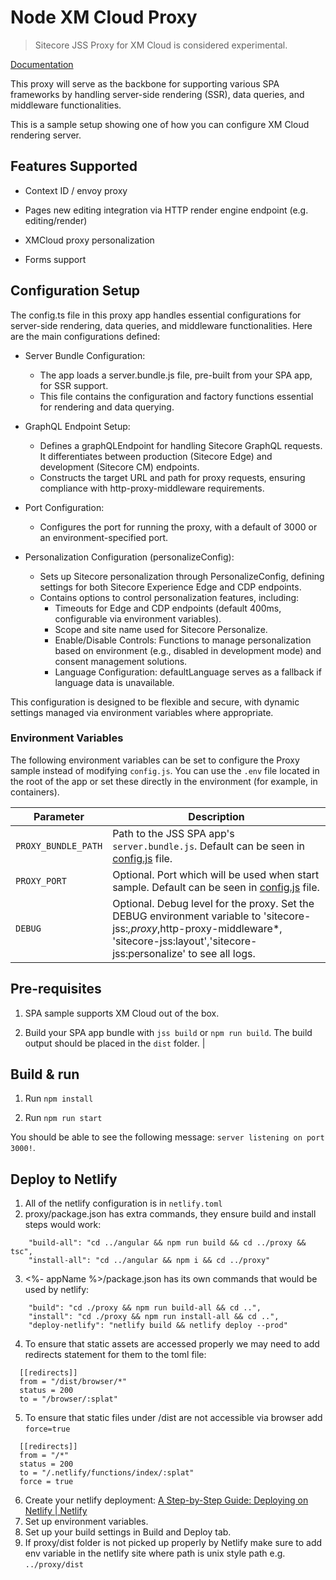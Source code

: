 # Node XM Cloud Proxy

> Sitecore JSS Proxy for XM Cloud is considered experimental.

[Documentation](<TODO>)

This proxy will serve as the backbone for supporting various SPA frameworks by handling server-side rendering (SSR), data queries, and middleware functionalities.

This is a sample setup showing one of how you can configure XM Cloud rendering server.

## Features Supported

- Context ID / envoy proxy

- Pages new editing integration via HTTP render engine endpoint (e.g. editing/render)

- XMCloud proxy personalization

- Forms support

## Configuration Setup

The config.ts file in this proxy app handles essential configurations for server-side rendering, data queries, and middleware functionalities. Here are the main configurations defined:

- Server Bundle Configuration:

   * The app loads a server.bundle.js file, pre-built from your SPA app, for SSR support.
   * This file contains the configuration and factory functions essential for rendering and data querying.

- GraphQL Endpoint Setup:

   * Defines a graphQLEndpoint for handling Sitecore GraphQL requests. It differentiates between production (Sitecore Edge) and development (Sitecore CM) endpoints.
   * Constructs the target URL and path for proxy requests, ensuring compliance with http-proxy-middleware requirements.

- Port Configuration:

   * Configures the port for running the proxy, with a default of 3000 or an environment-specified port.

- Personalization Configuration (personalizeConfig):

   * Sets up Sitecore personalization through PersonalizeConfig, defining settings for both Sitecore Experience Edge and CDP endpoints.
   * Contains options to control personalization features, including:
      - Timeouts for Edge and CDP endpoints (default 400ms, configurable via environment variables).
      - Scope and site name used for Sitecore Personalize.
      - Enable/Disable Controls: Functions to manage personalization based on environment (e.g., disabled in development mode) and consent      management solutions.
      - Language Configuration: defaultLanguage serves as a fallback if language data is unavailable.

This configuration is designed to be flexible and secure, with dynamic settings managed via environment variables where appropriate.

### Environment Variables

The following environment variables can be set to configure the Proxy sample instead of modifying `config.js`. You can use the `.env` file located in the root of the app or set these directly in the environment (for example, in containers).

| Parameter                              | Description                                                                                                                                |
| -------------------------------------- | ------------------------------------------------------------------------------------------------------------------------------------------ |
| `PROXY_BUNDLE_PATH`                        | Path to the JSS SPA app's `server.bundle.js`. Default can be seen in [config.js](./config.js) file.                                                                                                                    |
| `PROXY_PORT`                              | Optional. Port which will be used when start sample. Default can be seen in [config.js](./config.js) file.                                                             |
| `DEBUG`                  | Optional. Debug level for the proxy. Set the DEBUG environment variable to 'sitecore-jss:*,proxy*,http-proxy-middleware*, 'sitecore-jss:layout','sitecore-jss:personalize' to see all logs.

## Pre-requisites

1. SPA sample supports XM Cloud out of the box.

2. Build your SPA app bundle with `jss build` or `npm run build`. The build output should be placed in the `dist` folder.            |

## Build & run

1. Run `npm install`

2. Run `npm run start`

You should be able to see the following message:
`server listening on port 3000!`.

## Deploy to Netlify

1. All of the netlify configuration is in `netlify.toml`
2. proxy/package.json has extra commands, they ensure build and install steps would work:

```
    "build-all": "cd ../angular && npm run build && cd ../proxy && tsc",
    "install-all": "cd ../angular && npm i && cd ../proxy"
```
3. <%- appName %>/package.json has its own commands that would be used by netlify:
```
    "build": "cd ./proxy && npm run build-all && cd ..",
    "install": "cd ./proxy && npm run install-all && cd ..",
    "deploy-netlify": "netlify build && netlify deploy --prod"
```
4. To ensure that static assets are accessed properly we may need to add redirects statement for them to the toml file: 
```
  [[redirects]]
  from = "/dist/browser/*"
  status = 200
  to = "/browser/:splat"
```
5. To ensure that static files under /dist are not accessible via browser add `force=true`
```
  [[redirects]]
  from = "/*"
  status = 200
  to = "/.netlify/functions/index/:splat"
  force = true
```
6. Create your netlify deployment: [A Step-by-Step Guide: Deploying on Netlify | Netlify](https://www.netlify.com/blog/2016/09/29/a-step-by-step-guide-deploying-on-netlify/)
7. Set up environment variables.
8. Set up your build settings in Build and Deploy tab.
9. If proxy/dist folder is not picked up properly by Netlify make sure to add env variable in the netlify site where path is unix style path e.g. `../proxy/dist`